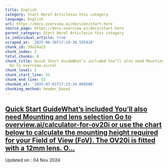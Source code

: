 ```yaml
---
title: English
category: Start Here7 Articlesin this category
language: English
url: https://docs.overview.ai/docs/en/start-here
source_page: https://docs.overview.ai/docs/start-here
parent_category: Start Here7 Articlesin this category
is_individual_article: true
scraped_at: '2025-06-30T17:19:38.555428'
chunk_id: 39a14a15
chunk_index: 2
total_chunks: 8
chunk_title: Quick Start GuideWhat’s included You’ll also need Mounting and lens selection
  Go to overview.ai/cal
chunk_level: 2
chunk_start_line: 51
chunk_end_line: 55
chunked_at: '2025-07-01T17:23:34.060580'
chunking_method: header_based
---
```


## [Quick Start GuideWhat’s included You’ll also need Mounting and lens selection Go to overview.ai/calculator-for-ov20i or use the chart below to calculate the mounting height required for your Field of View \(FoV\). The OV20i is fitted with a 12mm lens. O...](/docs/quick-start-guide)

Updated on : 04 Nov 2024
